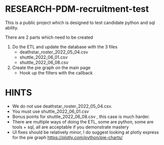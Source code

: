 # RESEARCH-PDM-recruitment-test

This is a public project which is designed to test candidate python and sql ability. 

There are 2 parts which need to be created 

1. Do the ETL and update the database with the 3 files 
    * deathstar_roster_2022_05_04.csv
    * shuttle_2022_06_01.csv
    * shuttle_2022_06_08.csv
2. Create the pie graph on the main page
    * Hook up the filters with the callback

# HINTS
- We do not use deathstar_roster_2022_05_04.csv.
- You must use shuttle_2022_06_01.csv
- Bonus points for shuttle_2022_06_08.csv , this case is much harder. 
- There are multiple ways of doing the ETL, some are python, some are tools + sql, all are acceptable if you demonstrate mastery
- UI fixes should be relatively minor, I do suggest looking at plotly express for the pie graph
https://plotly.com/python/pie-charts/